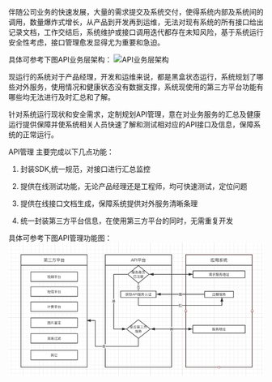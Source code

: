伴随公司业务的快速发展，大量的需求提交及系统交付，使得系统内部及系统间的调用，数量爆炸式增长，从产品到开发再到运维，无法对现有系统的所有接口给出记录文档，工作交结后，系统维护或接口调用迭代都存在未知风险，基于系统运行安全性考虑，接口管理愈发显得尤为重要和急迫。

具体可参考下图API业务层架构：
![API业务层架构
](/assets/API业务层架构.png "API业务层架构
")

现运行的系统对于产品经理，开发和运维来说，都是黑盒状态运行，系统规划了哪些对外服务，使用情况和健康状态没有数据支撑，系统现使用的第三方平台功能有哪些均无法进行及时汇总和了解。

针对系统运行现状和安全需求，定制规划API管理，意在对业务服务的汇总及健康运行提供保障并使系统相关人员快速了解和测试相对应的API接口及信息，保障系统的正常运行。


API管理 主要完成以下几点功能：

1. 封装SDK,统一规范，对接口进行汇总监控

2. 提供在线测试功能，无论产品经理还是工程师，均可快速测试，定位问题
3. 提供在线接口文档生成，保障系统提供对外服务清晰条理
4. 统一封装第三方平台信息，在使用第三方平台的同时，无需重复开发


具体可参考下图API管理功能图：
![API管理功能图](/assets/API管理功能图.png "API管理功能图")